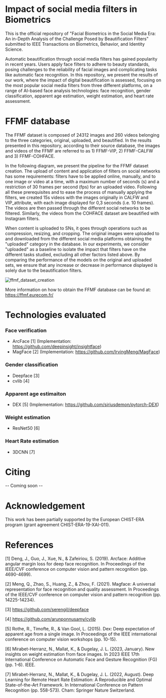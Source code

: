 # Impact of social media filters in Biometrics 

This is the official repository of "Facial Biometrics in the Social Media Era: An in-Depth Analysis of the Challenge Posed by Beautification Filters" submitted to IEEE Transactions on Biometrics, Behavior, and Identity Science.

Automatic beautification through social media filters has gained popularity in recent years. Users apply face filters to adhere to beauty standards, posing challenges to the reliability of facial images and complicating tasks like automatic face recognition. In this repository, we present the results of our work, where the impact of digital beautification is assessed, focusing on the most popular social media filters from three different platforms, on a range of AI-based face analysis technologies: face recognition, gender classification, apparent age estimation, weight estimation, and heart rate assessment.

# FFMF database

The FFMF dataset is composed of 24312 images and 260 videos belonging to the three categories, original, uploaded, and beautified. In the results presented in this repository, according to their source database, the images and videos of the FFMF are referred to as 1) FFMF-VIP, 2) FFMF-CALFW and 3) FFMF-COHFACE. 

In the following diagram, we present the pipeline for the FFMF dataset creation. The upload of content and application of filters on social networks has some requirements: filters have to be applied online, manually, and to one image or video at a time, with a maximum number of seconds (s) and a restriction of 30 frames per second (fps) for an uploaded video. Following all these prerequisites and to ease the process of manually applying the filters, we created 15s videos with the images originally in CALFW and VIP\_attribute, with each image displayed for 0,3 seconds (i.e. 10 frames). The videos are then passed through the different social networks to be filtered. Similarly, the videos from the COHFACE dataset are beautified with Instagram filters. 

When content is uploaded to SNs, it goes through operations such as compression, resizing, and cropping. The original images were uploaded to and downloaded from the different social media platforms obtaining the "uploaded" category in the database. In our experiments, we consider "uploaded" as a baseline to isolate the impact that filters have on the different tasks studied, excluding all other factors listed above. By comparing the performance of the models on the original and uploaded sets, we ensure that any increase or decrease in performance displayed is solely due to the beautification filters. 

![ffmf_dataset_creation](https://github.com/nmirabeth/filters_biometrics/assets/48354399/b9fa6714-e750-4df5-a6b9-31f70f7eea40)

More information on how to obtain the FFMF database can be found at: https://ffmf.eurecom.fr/

# Technologies evaluated

### Face verification

- ArcFace [1] (Implementation: https://github.com/deepinsight/insightface)
- MagFace [2] (Implementation: https://github.com/IrvingMeng/MagFace)

### Gender classification

- Deepface [3]
- cvlib [4]

### Apparent age estimaiton

- DEX [5] (Implementation: https://github.com/siriusdemon/pytorch-DEX)

### Weight estimation

- ResNet50 [6]

### Heart Rate estimation

- 3DCNN [7]

# Citing

-- Coming soon --

# Acknowledgement

This work has been partially supported by the European CHIST-ERA program (grant agreement CHIST-ERA-19-XAI-011).

# References
[1] Deng, J., Guo, J., Xue, N., & Zafeiriou, S. (2019). Arcface: Additive angular margin loss for deep face recognition. In Proceedings of the IEEE/CVF conference on computer vision and pattern recognition (pp. 4690-4699).

[2] Meng, Q., Zhao, S., Huang, Z., & Zhou, F. (2021). Magface: A universal representation for face recognition and quality assessment. In Proceedings of the IEEE/CVF conference on computer vision and pattern recognition (pp. 14225-14234).

[3] https://github.com/serengil/deepface

[4] https://github.com/arunponnusamy/cvlib

[5] Rothe, R., Timofte, R., & Van Gool, L. (2015). Dex: Deep expectation of apparent age from a single image. In Proceedings of the IEEE international conference on computer vision workshops (pp. 10-15).

[6] Mirabet-Herranz, N., Mallat, K., & Dugelay, J. L. (2023, January). New insights on weight estimation from face images. In 2023 IEEE 17th International Conference on Automatic Face and Gesture Recognition (FG) (pp. 1-6). IEEE.

[7] Mirabet-Herranz, N., Mallat, K., & Dugelay, J. L. (2022, August). Deep Learning for Remote Heart Rate Estimation: A Reproducible and Optimal State-of-the-Art Framework. In International Conference on Pattern Recognition (pp. 558-573). Cham: Springer Nature Switzerland.
